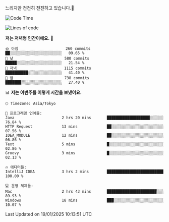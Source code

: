 느리지만 천천히 전진하고 있습니다.🐢

<!--START_SECTION:waka-->
![Code Time](http://img.shields.io/badge/Code%20Time-1%2C516%20hrs%202%20mins-blue)

![Lines of code](https://img.shields.io/badge/%EC%A0%80%EB%8A%94%20%EC%97%AC%ED%83%9C%EA%B9%8C%EC%A7%80%20-916.3%20thousand%20%EC%A4%84%EC%9D%98%20%EC%BD%94%EB%93%9C%EB%A5%BC%20%EC%9E%91%EC%84%B1%ED%96%88%EC%96%B4%EC%9A%94.-blue)

**저는 저녁형 인간이에요. 🦉** 

```text
🌞 아침                     260 commits         ██░░░░░░░░░░░░░░░░░░░░░░░   09.65 % 
🌆 낮　                     580 commits         █████░░░░░░░░░░░░░░░░░░░░   21.54 % 
🌃 저녁                     1115 commits        ██████████░░░░░░░░░░░░░░░   41.40 % 
🌙 밤　                     738 commits         ███████░░░░░░░░░░░░░░░░░░   27.40 % 
```


📊 **저는 이번주를 이렇게 시간을 보냈어요.** 

```text
🕑︎ Timezone: Asia/Tokyo

💬 프로그래밍 언어들: 
Java                     2 hrs 20 mins       ███████████████████░░░░░░   76.84 % 
HTTP Request             13 mins             ██░░░░░░░░░░░░░░░░░░░░░░░   07.56 % 
IDEA_MODULE              12 mins             ██░░░░░░░░░░░░░░░░░░░░░░░   06.86 % 
Text                     5 mins              █░░░░░░░░░░░░░░░░░░░░░░░░   02.86 % 
Groovy                   3 mins              █░░░░░░░░░░░░░░░░░░░░░░░░   02.13 % 

🔥 에디터들: 
IntelliJ IDEA            3 hrs 2 mins        █████████████████████████   100.00 % 

💻 운영 체제들: 
Mac                      2 hrs 43 mins       ██████████████████████░░░   89.93 % 
Windows                  18 mins             ███░░░░░░░░░░░░░░░░░░░░░░   10.07 % 
```


 Last Updated on 19/01/2025 10:13:51 UTC
<!--END_SECTION:waka-->
